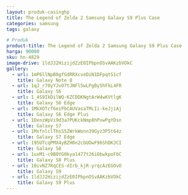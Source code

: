 ```yaml
---
layout: produk-casinghp
title: The Legend of Zelda 2 Samsung Galaxy S9 Plus Case
categories: samsung
tags: galaxy

# Produk
product-title: The Legend of Zelda 2 Samsung Galaxy S9 Plus Case
harga: 90000
sku: hn-4829
image-drive: 1ldJJ2HizijdZzE0IPbpnOSvAAKzbVOkC
gallery:
  - url: 1mP6llNpB0gfGdRRXcveDiN1DFpqtS1cf
    title: Galaxy Note 8
  - url: 1qJ_r70yYJvO7tJNFl5wLPgBy5hFkL4FR
    title: Galaxy S6
  - url: 1_4S9IkDilWQ-KZCDDKNgtArW4wKVtlgK
    title: Galaxy S6 Edge
  - url: 1MkXOTcf6eiPbCAUVasaTMLIi-keJjiAj
    title: Galaxy S6 Edge Plus
  - url: 1DxnzWpVi9d3a7PUKckNmp8hPvwPgYDsn
    title: Galaxy S7
  - url: 1MxfnlclThsS5ZWrkWonn39Gyz3P5t64z
    title: Galaxy S7 Edge
  - url: 195UTcqPMX4yBZH0n2cbUOwF96ShDKJCI
    title: Galaxy S8
  - url: 1uxM1-c9BOYG0kya1477t26iObwkpoF6C
    title: Galaxy S8 Plus
  - url: 10ivNZ7RqCES-dIrb_kjR-yrqcAzEGOvO
    title: Galaxy S9
  - url: 1ldJJ2HizijdZzE0IPbpnOSvAAKzbVOkC
    title: Galaxy S9 Plus
---
```

